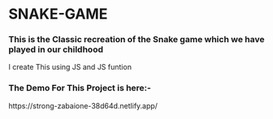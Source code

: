 # SNAKE-GAME
<h3>This is the Classic recreation of the Snake game which we have played in our childhood</h3>
I create This using JS and JS funtion
<h3>The Demo For This Project is here:-</h3>https://strong-zabaione-38d64d.netlify.app/
